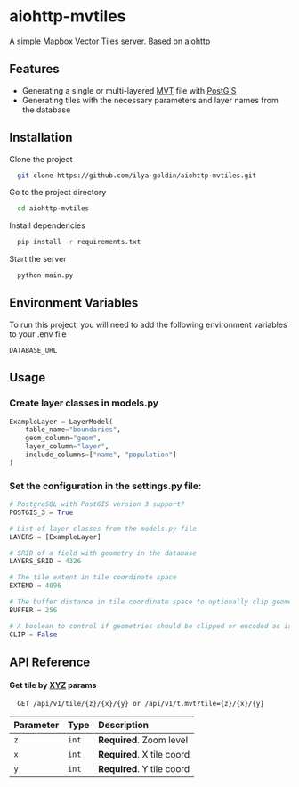 
# aiohttp-mvtiles

A simple Mapbox Vector Tiles server. Based on aiohttp


## Features

- Generating a single or multi-layered [MVT](https://mapbox.github.io/vector-tile-spec/) file  with [PostGIS](https://postgis.net/)
- Generating tiles with the necessary parameters and layer names from the database
## Installation
Clone the project
```bash
  git clone https://github.com/ilya-goldin/aiohttp-mvtiles.git
```
Go to the project directory
```bash
  cd aiohttp-mvtiles
```
Install dependencies
```bash
  pip install -r requirements.txt 
```
Start the server

```bash
  python main.py
  ```
## Environment Variables

To run this project, you will need to add the following environment variables to your .env file

`DATABASE_URL`
## Usage
### Create layer classes in models.py
```python
ExampleLayer = LayerModel(
    table_name="boundaries",
    geom_column="geom",
    layer_column="layer",
    include_columns=["name", "population"]
)
```
### Set the configuration in the settings.py file:
```python
# PostgreSQL with PostGIS version 3 support?
POSTGIS_3 = True

# List of layer classes from the models.py file
LAYERS = [ExampleLayer]

# SRID of a field with geometry in the database
LAYERS_SRID = 4326

# The tile extent in tile coordinate space
EXTEND = 4096

# The buffer distance in tile coordinate space to optionally clip geometries
BUFFER = 256

# A boolean to control if geometries should be clipped or encoded as is
CLIP = False
```


## API Reference

#### Get tile by [XYZ](https://en.wikipedia.org/wiki/Tiled_web_map#Tile_numbering_schemes) params

```http
  GET /api/v1/tile/{z}/{x}/{y} or /api/v1/t.mvt?tile={z}/{x}/{y}
```

| Parameter | Type  | Description                |
|:----------|:------|:---------------------------|
| `z`       | `int` | **Required**. Zoom level   |
| `x`       | `int` | **Required**. X tile coord |
| `y`       | `int` | **Required**. Y tile coord |
